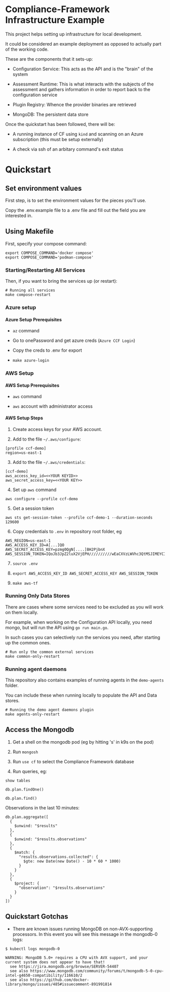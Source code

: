 # Compliance-Framework Infrastructure Example

This project helps setting up infrastructure for local development.

It could be considered an example deployment as opposed to actually part of the working code.

These are the components that it sets-up:

- Configuration Service: This acts as the API and is the "brain" of the system

- Assessment Runtime: This is what interacts with the subjects of the assessment and gathers information in order to report back to the configuration service

- Plugin Registry: Whence the provider binaries are retrieved

- MongoDB: The persistent data store

Once the quickstart has been followed, there will be:

- A running instance of CF using `kind` and scanning on an Azure subscription (this must be setup externally)

- A check via ssh of an arbitary command's exit status

# Quickstart

## Set environment values

First step, is to set the environment values for the pieces you'll use.

Copy the .env.example file to a .env file and fill out the field you are interested in.

## Using Makefile

First, specify your compose command:

```
export COMPOSE_COMMAND='docker compose'
export COMPOSE_COMMAND='podman-compose'
```

### Starting/Restarting All Services

Then, if you want to bring the services up (or restart):

```shell
# Running all services
make compose-restart
```

### Azure setup

#### Azure Setup Prerequisites

- `az` command

- Go to onePassword and get azure creds (`Azure CCF Login`)

- Copy the creds to .env for export

- `make azure-login`

### AWS Setup

#### AWS Setup Prerequisites

- `aws` command

- `aws` account with administrator access

#### AWS Setup Steps

1. Create access keys for your AWS account.

2. Add to the file `~/.aws/configure`:

```
[profile ccf-demo]
region=us-east-1
```

3. Add to the file `~/.aws/credentials`:

```
[ccf-demo]
aws_access_key_id=<<YOUR KEYID>>
aws_secret_access_key=<<YOUR KEY>>
```

4. Set up `aws` command

```
aws configure --profile ccf-demo
```

5. Get a session token

```
aws sts get-session-token --profile ccf-demo-1 --duration-seconds 129600
```

6. Copy credentials to `.env` in repository root folder, eg

```
AWS_REGION=us-east-1
AWS_ACCESS_KEY_ID=A[...]QO
AWS_SECRET_ACCESS_KEY=pzmg0QgN[....]BH2PjbnX
AWS_SESSION_TOKEN=IQoJb3JpZ2luX2VjEPH//////////wEaCXVzLWVhc3QtMSJIMEYCIQC7tQU6MBMuUJalJXceh667e90Mzc0FVgf0pcxuNu6xSQIhANB5yC3xipkhp7xjgmc61yjcEef9GsYIOlHqdyT7BHlhKusBCEoQBBoMNjg0MTU3NzIyMDExIgyC+mYsErXpVqHoKjUqyAEleBoA95Er5yIRczd47Hs67bTmTjCSXkdRh4wQWnWkuVN+F0j2tPCcsx3mtuLFjWFkGPJeo9+QkgqeTNBLfsxHCAZYRVnjN7EM0HXu6BiN3g3zbuTkOIkZAGov[...]YccYKQOsopF26dmPcE0tMFvwjUfgld5pPZ93heq8KxUFjjqLmZ7i67Op6pvqcbD6kpSnV9+5BNV+xNr6YJZIhD0llA38COlh253MrGDUvN2O1ei4yV5m9W3GJUEn+oNIScKo7mSwoERJUvaukeGRHZQTvam1jp7+jGdQAwiyuNNEXwKXg=
```

7. `source .env`

8. `export AWS_ACCESS_KEY_ID AWS_SECRET_ACCESS_KEY AWS_SESSION_TOKEN`

9. `make aws-tf`

### Running Only Data Stores

There are cases where some services need to be excluded as you will work on them locally.

For example, when working on the Configuration API locally, you need mongo, but will run the API
using `go run main.go`.

In such cases you can selectively run the services you need, after starting up the common ones.

```shell
# Run only the common external services
make common-only-restart
```

### Running agent daemons

This repository also contains examples of running agents in the `demo-agents` folder.

You can include these when running locally to populate the API and Data stores.

```shell
# Running the demo agent daemons plugin
make agents-only-restart
```

## Access the Mongodb

1. Get a shell on the mongodb pod (eg by hitting 's' in k9s on the pod)

2. Run `mongosh`

3. Run `use cf` to select the Compliance Framework database

4. Run queries, eg:

`show tables`

`db.plan.findOne()`

`db.plan.find()`

Observations in the last 10 minutes:

```
db.plan.aggregate([
  {
    $unwind: "$results"
  },
  {
    $unwind: "$results.observations"
  },
  {
    $match: {
      "results.observations.collected": {
        $gte: new Date(new Date() - 10 * 60 * 1000)
      }
    }
  },
  {
    $project: {
      "observation": "$results.observations"
    }
  }
])
```

## Quickstart Gotchas

- There are known issues running MongoDB on non-AVX-supporting processors. In this event you will see this message in the mongodb-0 logs:

```
$ kubectl logs mongodb-0

WARNING: MongoDB 5.0+ requires a CPU with AVX support, and your current system does not appear to have that!
  see https://jira.mongodb.org/browse/SERVER-54407
  see also https://www.mongodb.com/community/forums/t/mongodb-5-0-cpu-intel-g4650-compatibility/116610/2
  see also https://github.com/docker-library/mongo/issues/485#issuecomment-891991814
```
